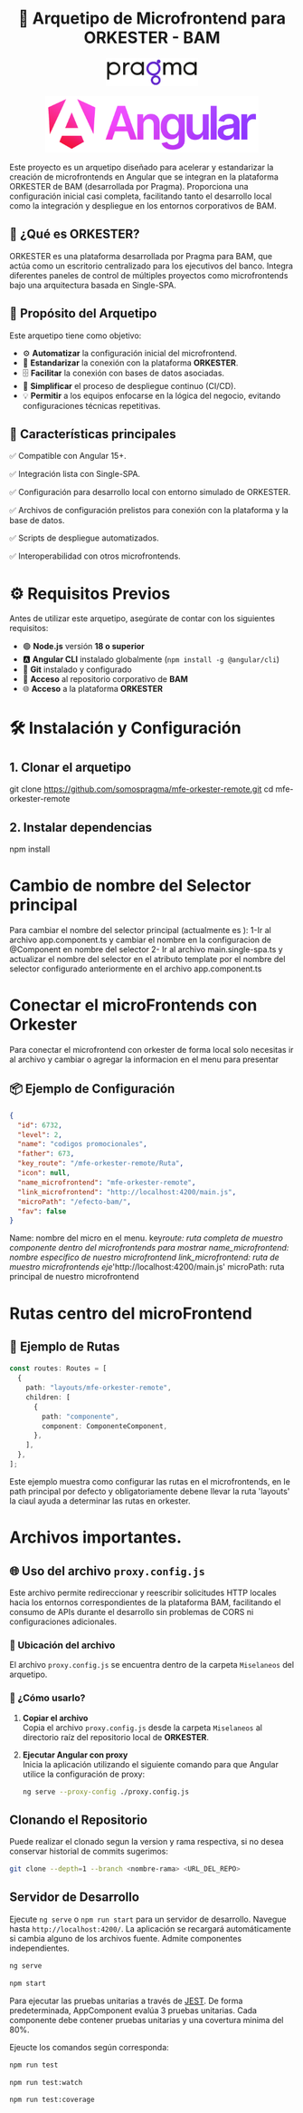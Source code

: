 <h1 align="center">🧱 Arquetipo de Microfrontend para ORKESTER - BAM</h1>
 
<div align="center">
  <picture >
    <source media="(prefers-color-scheme: dark)" srcset="https://github.com/fernando-jaramillo-pragma/fernando-jaramillo-pragma/blob/cea4d0f148a7a46b43ab1bf84c7f4e456a166e09/tecnologias/pragma_solido_ok.png">
    <source media="(prefers-color-scheme: light)" srcset="https://github.com/fernando-jaramillo-pragma/fernando-jaramillo-pragma/blob/cea4d0f148a7a46b43ab1bf84c7f4e456a166e09/tecnologias/pragma_blanco_ok.png">
    <img alt="Logo Pragma" src="https://github.com/fernando-jaramillo-pragma/fernando-jaramillo-pragma/blob/cea4d0f148a7a46b43ab1bf84c7f4e456a166e09/tecnologias/pragma_blanco_ok.png" width="auto" height="50px">
  </picture>
</div>
<p align="center">
  <img src="https://github.com/fernando-jaramillo-pragma/fernando-jaramillo-pragma/blob/56dde5d42a52d5a25e890c03785a28c9047b2263/tecnologias/angular_ok.png" alt="angular-logo" width="auto" height="100px"/>
  </p>
Este proyecto es un arquetipo diseñado para acelerar y estandarizar la creación de microfrontends en Angular que se integran en la plataforma ORKESTER de BAM (desarrollada por Pragma). Proporciona una configuración inicial casi completa, facilitando tanto el desarrollo local como la integración y despliegue en los entornos corporativos de BAM.

## 📌 ¿Qué es ORKESTER?

ORKESTER es una plataforma desarrollada por Pragma para BAM, que actúa como un escritorio centralizado para los ejecutivos del banco. Integra diferentes paneles de control de múltiples proyectos como microfrontends bajo una arquitectura basada en Single-SPA.

## 🎯 Propósito del Arquetipo

Este arquetipo tiene como objetivo:

- ⚙️ **Automatizar** la configuración inicial del microfrontend.
- 📐 **Estandarizar** la conexión con la plataforma **ORKESTER**.
- 🗄️ **Facilitar** la conexión con bases de datos asociadas.
- 🚀 **Simplificar** el proceso de despliegue continuo (CI/CD).
- 💡 **Permitir** a los equipos enfocarse en la lógica del negocio, evitando configuraciones técnicas repetitivas.

## 🚀 Características principales

✅ Compatible con Angular 15+.

✅ Integración lista con Single-SPA.

✅ Configuración para desarrollo local con entorno simulado de ORKESTER.

✅ Archivos de configuración prelistos para conexión con la plataforma y la base de datos.

✅ Scripts de despliegue automatizados.

✅ Interoperabilidad con otros microfrontends.

# ⚙️ Requisitos Previos

Antes de utilizar este arquetipo, asegúrate de contar con los siguientes requisitos:

- 🟢 **Node.js** versión **18 o superior**
- 🅰️ **Angular CLI** instalado globalmente (`npm install -g @angular/cli`)
- 🧰 **Git** instalado y configurado
- 🔐 **Acceso** al repositorio corporativo de **BAM**
- 🌐 **Acceso** a la plataforma **ORKESTER**

# 🛠️ Instalación y Configuración

## 1. Clonar el arquetipo

git clone https://github.com/somospragma/mfe-orkester-remote.git
cd mfe-orkester-remote

## 2. Instalar dependencias

npm install

# Cambio de nombre del Selector principal

Para cambiar el nombre del selector principal (actualmente es <mfe-orkester-remote> ):
1-Ir al archivo app.component.ts y cambiar el nombre en la configuracion de @Component en nombre del selector
2- Ir al archivo main.single-spa.ts y actualizar el nombre del selector en el atributo template por el nombre del selector configurado anteriormente en el archivo app.component.ts

# Conectar el microFrontends con Orkester

Para conectar el microfrontend con orkester de forma local solo necesitas ir al archivo y cambiar o agregar la informacion en el menu para presentar

## 📦 Ejemplo de Configuración

```json
{
  "id": 6732,
  "level": 2,
  "name": "codigos promocionales",
  "father": 673,
  "key_route": "/mfe-orkester-remote/Ruta",
  "icon": null,
  "name_microfrontend": "mfe-orkester-remote",
  "link_microfrontend": "http://localhost:4200/main.js",
  "microPath": "/efecto-bam/",
  "fav": false
}
```

Name: nombre del micro en el menu.
key*route: ruta completa de muestro componente dentro del microfrontends para mostrar
name_microfrontend: nombre especifico de nuestro microfrontend
link_microfrontend: ruta de muestro microfrontends eje*'http://localhost:4200/main.js'
microPath: ruta principal de nuestro microfrontend

# Rutas centro del microFrontend

## 🧩 Ejemplo de Rutas

```ts
const routes: Routes = [
  {
    path: "layouts/mfe-orkester-remote",
    children: [
      {
        path: "componente",
        component: ComponenteComponent,
      },
    ],
  },
];
```

Este ejemplo muestra como configurar las rutas en el microfrontends, en le path principal por defecto y obligatoriamente debene llevar la ruta 'layouts' la ciaul ayuda a determinar las rutas en orkester.

# Archivos importantes.

## 🌐 Uso del archivo `proxy.config.js`

Este archivo permite redireccionar y reescribir solicitudes HTTP locales hacia los entornos correspondientes de la plataforma BAM, facilitando el consumo de APIs durante el desarrollo sin problemas de CORS ni configuraciones adicionales.

### 📁 Ubicación del archivo

El archivo `proxy.config.js` se encuentra dentro de la carpeta `Miselaneos` del arquetipo.

### 🚀 ¿Cómo usarlo?

1. **Copiar el archivo**  
   Copia el archivo `proxy.config.js` desde la carpeta `Miselaneos` al directorio raíz del repositorio local de **ORKESTER**.

2. **Ejecutar Angular con proxy**  
   Inicia la aplicación utilizando el siguiente comando para que Angular utilice la configuración de proxy:

   ```bash
   ng serve --proxy-config ./proxy.config.js
   ```

## Clonando el Repositorio

Puede realizar el clonado segun la version y rama respectiva, si no desea conservar historial de commits sugerimos:

```bash
git clone --depth=1 --branch <nombre-rama> <URL_DEL_REPO>
```

## Servidor de Desarrollo

Ejecute `ng serve` o `npm run start` para un servidor de desarrollo. Navegue hasta `http://localhost:4200/`. La aplicación se recargará automáticamente si cambia alguno de los archivos fuente. Admite componentes independientes.

```bash
ng serve
```

```bash
npm start
```

Para ejecutar las pruebas unitarias a través de [JEST](https://jestjs.io/docs/getting-startedo). De forma predeterminada, AppComponent evalúa 3 pruebas unitarias. Cada componente debe contener pruebas unitarias y una covertura minima del 80%.

Ejeucte los comandos según corresponda:

```bash
npm run test
```

```bash
npm run test:watch
```

```bash
npm run test:coverage
```
